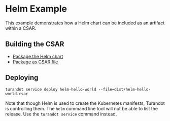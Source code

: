 Helm Example
============

This example demonstrates how a Helm chart can be included as an artifact within a CSAR.


Building the CSAR
-----------------

* [Package the Helm chart](scripts/build-chart)
* [Package as CSAR file](scripts/build-csar)


Deploying
---------

    turandot service deploy helm-hello-world --file=dist/helm-hello-world.csar

Note that though Helm is used to create the Kubernetes manifests, Turandot is controlling them.
The `helm` command line tool will not be able to list the release. Use the `turandot service` command
instead.
